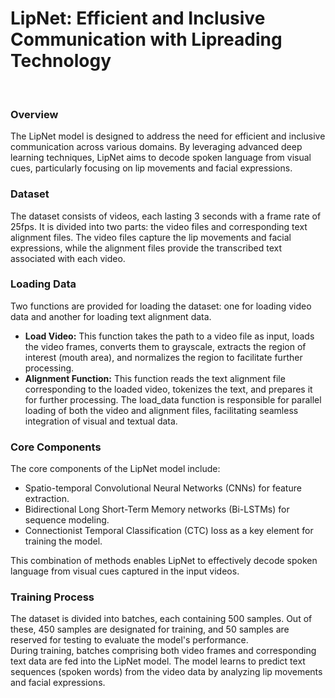 <h1>LipNet: Efficient and Inclusive Communication with Lipreading Technology</h1>

<br> 
<h3>Overview</h3>
The LipNet model is designed to address the need for efficient and inclusive communication across various domains. By leveraging advanced deep learning techniques, LipNet aims to decode spoken language from visual cues, particularly focusing on lip movements and facial expressions.

<h3>Dataset</h3>
The dataset consists of videos, each lasting 3 seconds with a frame rate of 25fps. It is divided into two parts: the video files and corresponding text alignment files. The video files capture the lip movements and facial expressions, while the alignment files provide the transcribed text associated with each video.

<h3>Loading Data</h3>
Two functions are provided for loading the dataset: one for loading video data and another for loading text alignment data.
<br>
<ul>
	<li>
			<strong>Load Video:</strong> This function takes the path to a video file as input, loads the video frames, converts them to grayscale, extracts the region of interest (mouth area), and normalizes the region to facilitate further processing.
	</li>
	<li>
		<strong>Alignment Function:</strong> This function reads the text alignment file corresponding to the loaded video, tokenizes the text, and prepares it for further processing.
The load_data function is responsible for parallel loading of both the video and alignment files, facilitating seamless integration of visual and textual data.
	</li>
</ul>
<h3>Core Components</h3>
The core components of the LipNet model include:
<br>
<ul>
	<li>
		Spatio-temporal Convolutional Neural Networks (CNNs) for feature extraction.
	</li>
	<li>
		Bidirectional Long Short-Term Memory networks (Bi-LSTMs) for sequence modeling.
	</li>
	<li>
		Connectionist Temporal Classification (CTC) loss as a key element for training the model.
	</li>
</ul>
This combination of methods enables LipNet to effectively decode spoken language from visual cues captured in the input videos.
<h3>Training Process</h3>
The dataset is divided into batches, each containing 500 samples. Out of these, 450 samples are designated for training, and 50 samples are reserved for testing to evaluate the model's performance.
<br>
During training, batches comprising both video frames and corresponding text data are fed into the LipNet model. The model learns to predict text sequences (spoken words) from the video data by analyzing lip movements and facial expressions.
